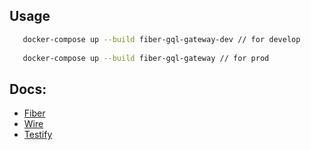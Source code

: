 ## Usage

```bash
   docker-compose up --build fiber-gql-gateway-dev // for develop
   
   docker-compose up --build fiber-gql-gateway // for prod
```

## Docs:

- [Fiber](https://gofiber.io/)
- [Wire](https://github.com/google/wire)
- [Testify](https://github.com/stretchr/testify)
